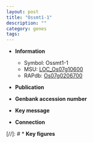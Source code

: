 ```yaml
---
layout: post
title: "Ossmt1-1"
description: ""
category: genes
tags: 
---
```


* **Information**  
    + Symbol: Ossmt1-1  
    + MSU: [LOC_Os07g10600](http://rice.uga.edu/cgi-bin/ORF_infopage.cgi?orf=LOC_Os07g10600)  
    + RAPdb: [Os07g0206700](http://rapdb.dna.affrc.go.jp/viewer/gbrowse_details/irgsp1?name=Os07g0206700)  

* **Publication**  

* **Genbank accession number**  

* **Key message**  

* **Connection**  

[//]: # * **Key figures**  


